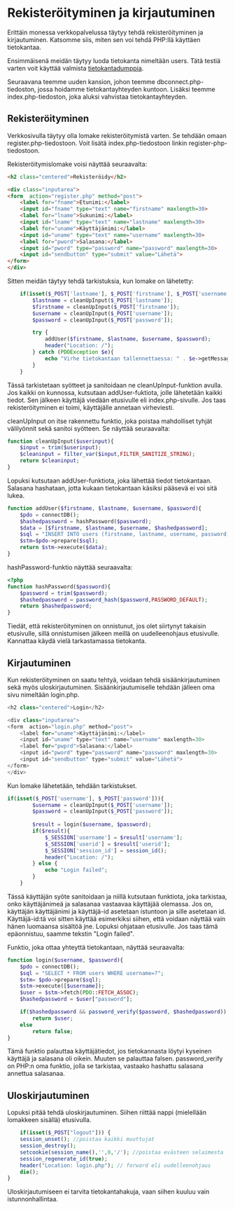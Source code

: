 # Rekisteröityminen ja kirjautuminen

Erittäin monessa verkkopalvelussa täytyy tehdä rekisteröityminen ja kirjautuminen. Katsomme siis, miten sen voi tehdä PHP:llä käyttäen tietokantaa.

Ensimmäisenä meidän täytyy luoda tietokanta nimeltään users. Tätä testiä varten voit käyttää valmista [tietokantadumppia](./user_dump.sql)<base target="_blank">.

Seuraavana teemme uuden kansion, johon teemme dbconnect.php-tiedoston, jossa hoidamme tietokantayhteyden kuntoon. Lisäksi teemme index.php-tiedoston, joka aluksi vahvistaa tietokantayhteyden.

## Rekisteröityminen

Verkkosivulla täytyy olla lomake rekisteröitymistä varten. Se tehdään omaan register.php-tiedostoon. Voit lisätä index.php-tiedostoon linkin register-php-tiedostoon. 

Rekisteröitymislomake voisi näyttää seuraavalta:

````html
<h2 class="centered">Rekisteröidy</h2>

<div class="inputarea">
<form  action="register.php" method="post">
    <label for="fname">Etunimi:</label> 
    <input id="fname" type="text" name="firstname" maxlength=30>
    <label for="lname">Sukunimi:</label>         
    <input id="lname" type="text" name="lastname" maxlength=30>
    <label for="uname">Käyttäjänimi:</label>
    <input id="uname" type="text" name="username" maxlength=30>
    <label for="pword">Salasana:</label>
    <input id="pword" type="password" name="password" maxlength=30>
    <input id="sendbutton" type="submit" value="Lähetä">
</form>
</div>
````

Sitten meidän täytyy tehdä tarkistuksia, kun lomake on lähetetty:

````php
    if(isset($_POST['lastname'], $_POST['firstname'], $_POST['username'], $_POST['password'])){
        $lastname = cleanUpInput($_POST['lastname']);
        $firstname = cleanUpInput($_POST['firstname']);
        $username = cleanUpInput($_POST['username']);
        $password = cleanUpInput($_POST['password']);

        try {
            addUser($firstname, $lastname, $username, $password);
            header("Location: /"); 
        } catch (PDOException $e){
            echo "Virhe tietokantaan tallennettaessa: " . $e->getMessage();
        }
    }
````

Tässä tarkistetaan syötteet ja sanitoidaan ne cleanUpInput-funktion avulla. Jos kaikki on kunnossa, kutsutaan addUser-fuktiota, jolle lähetetään kaikki tiedot. Sen jälkeen käyttäjä viedään etusivulle eli index.php-sivulle. Jos taas rekisteröityminen ei toimi, käyttäjälle annetaan virheviesti.

cleanUpInput on itse rakennettu funktio, joka poistaa mahdolliset tyhjät välilyönnit sekä sanitoi syötteen. Se näyttää seuraavalta:

````php
function cleanUpInput($userinput){
    $input = trim($userinput);
    $cleaninput = filter_var($input,FILTER_SANITIZE_STRING);
    return $cleaninput;
}
````

Lopuksi kutsutaan addUser-funktiota, joka lähettää tiedot tietokantaan. Salasana hashataan, jotta kukaan tietokantaan käsiksi pääsevä ei voi sitä lukea.

````php
function addUser($firstname, $lastname, $username, $password){
    $pdo = connectDB();
    $hashedpassword = hashPassword($password);
    $data = [$firstname, $lastname, $username, $hashedpassword];
    $sql = "INSERT INTO users (firstname, lastname, username, password) VALUES(?,?,?,?)";
    $stm=$pdo->prepare($sql);
    return $stm->execute($data);
}
````

hashPassword-funktio näyttää seuraavalta:

````php
<?php
function hashPassword($password){
    $password = trim($password);
    $hashedpassword = password_hash($password,PASSWORD_DEFAULT);
    return $hashedpassword;
}
````

Tiedät, että rekisteröityminen on onnistunut, jos olet siirtynyt takaisin etusivulle, sillä onnistumisen jälkeen meillä on uudelleenohjaus etusivulle. Kannattaa käydä vielä tarkastamassa tietokanta.

## Kirjautuminen

Kun rekisteröityminen on saatu tehtyä, voidaan tehdä sisäänkirjautuminen sekä myös uloskirjautuminen. Sisäänkirjautumiselle tehdään jälleen oma sivu nimeltään login.php.

````php
<h2 class="centered">Login</h2>

<div class="inputarea">
<form  action="login.php" method="post">
    <label for="uname">Käyttäjänimi:</label>
    <input id="uname" type="text" name="username" maxlength=30>
    <label for="pwprd">Salasana:</label>
    <input id="pword" type="password" name="password" maxlength=30>
    <input id="sendbutton" type="submit" value="Lähetä">
</form>
</div>
````

Kun lomake lähetetään, tehdään tarkistukset.

````php
if(isset($_POST['username'], $_POST['password'])){
        $username = cleanUpInput($_POST['username']);
        $password = cleanUpInput($_POST['password']);
  
        $result = login($username, $password);
        if($result){
            $_SESSION['username'] = $result['username'];
            $_SESSION['userid'] = $result['userid'];
            $_SESSION['session_id'] = session_id();
            header("Location: /"); 
        } else {
            echo "Login failed";
        }
    }
````
Tässä käyttäjän syöte sanitoidaan ja niillä kutsutaan funktiota, joka tarkistaa, onko käyttäjänimeä ja salasanaa vastaavaa käyttäjää olemassa. Jos on, käyttäjän käyttäjänimi ja käyttäjä-id asetetaan istuntoon ja sille asetetaan id. Käyttäjä-id:tä voi sitten käyttää esimerkiksi siihen, että voidaan näyttää vain hänen luomaansa sisältöä jne. Lopuksi ohjataan etusivulle. Jos taas tämä epäonnistuu, saamme tekstin "Login failed".

Funktio, joka ottaa yhteyttä tietokantaan, näyttää seuraavalta:

````php
function login($username, $password){
    $pdo = connectDB();
    $sql = "SELECT * FROM users WHERE username=?";
    $stm= $pdo->prepare($sql);
    $stm->execute([$username]);
    $user = $stm->fetch(PDO::FETCH_ASSOC);
    $hashedpassword = $user["password"];

    if($hashedpassword && password_verify($password, $hashedpassword))
        return $user;
    else 
        return false;
}
````

Tämä funktio palauttaa käyttäjätiedot, jos tietokannasta löytyi kyseinen käyttäjä ja salasana oli oikein. Muuten se palauttaa falsen. password_verify on PHP:n oma funktio, jolla se tarkistaa, vastaako hashattu salasana annettua salasanaa.

## Uloskirjautuminen

Lopuksi pitää tehdä uloskirjautuminen. Siihen riittää nappi (mielellään lomakkeen sisällä) etusivulla.

````php
    if(isset($_POST["logout"])) {
    session_unset(); //poistaa kaikki muuttujat
    session_destroy();
    setcookie(session_name(),'',0,'/'); //poistaa evästeen selaimesta
    session_regenerate_id(true);
    header("Location: login.php"); // forward eli uudelleenohjaus
    die();
}
````

Uloskirjautumiseen ei tarvita tietokantahakuja, vaan siihen kuuluu vain istunnonhallintaa.